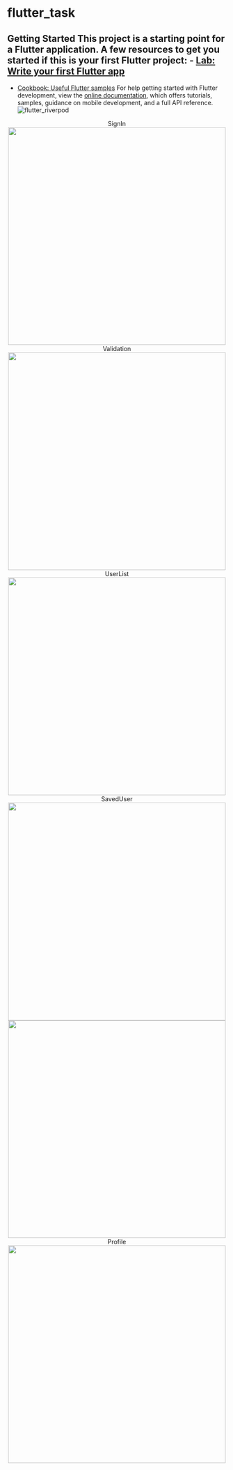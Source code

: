 # flutter_task
## Getting Started This project is a starting point for a Flutter application. A few resources to get you started if this is your first Flutter project: - [Lab: Write your first Flutter app](https://docs.flutter.dev/get-started/codelab)
 - [Cookbook: Useful Flutter samples](https://docs.flutter.dev/cookbook)
For help getting started with Flutter development, view the
[online documentation](https://docs.flutter.dev/), which offers tutorials, samples, guidance on mobile development, and a full API reference.
![flutter_riverpod](https://github.com/oguzhanmavii/flutter_task/assets/77650437/585bd5e6-dccf-474f-93e6-5535c9ec7de2)
<div align="center">
SignIn
<br>
<img src ="https://github.com/oguzhanmavii/flutter_task/assets/77650437/d4920e9e-fcec-496c-baeb-fd0633a24b83" width="500" height="500">
<br>
Validation
<br> 
<img src ="https://github.com/oguzhanmavii/flutter_task/assets/77650437/e8c876f1-5342-4f0c-9b98-788d0efe3b6c" width="500" height="500">
<br>
UserList
<br> 
<img src ="https://github.com/oguzhanmavii/flutter_task/assets/77650437/d9ee6f3d-c15c-4cd2-9364-962d22b96fe7" width="500" height="500">
<br>
SavedUser
<br> 
<img src ="https://github.com/oguzhanmavii/flutter_task/assets/77650437/548a9380-e41c-4e65-b918-4ccd65faebac" width="500" height="500">
<br> 
<img src ="https://github.com/oguzhanmavii/flutter_task/assets/77650437/a4673990-1c2c-4d10-9682-fe76e4cc6063" width="500" height="500">
<br> 
Profile
<br>
<img src ="https://github.com/oguzhanmavii/flutter_task/assets/77650437/7f0deda0-ec9f-4a9f-9a14-47bea65b5d8c" width="500" height="500">
<br>  
</div>
